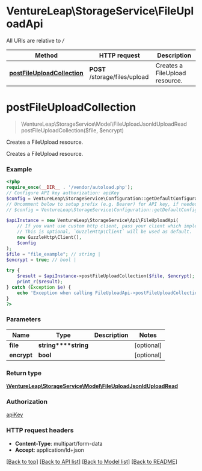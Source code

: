 # VentureLeap\StorageService\FileUploadApi

All URIs are relative to */*

Method | HTTP request | Description
------------- | ------------- | -------------
[**postFileUploadCollection**](FileUploadApi.md#postfileuploadcollection) | **POST** /storage/files/upload | Creates a FileUpload resource.

# **postFileUploadCollection**
> \VentureLeap\StorageService\Model\FileUploadJsonldUploadRead postFileUploadCollection($file, $encrypt)

Creates a FileUpload resource.

Creates a FileUpload resource.

### Example
```php
<?php
require_once(__DIR__ . '/vendor/autoload.php');
// Configure API key authorization: apiKey
$config = VentureLeap\StorageService\Configuration::getDefaultConfiguration()->setApiKey('Authorization', 'YOUR_API_KEY');
// Uncomment below to setup prefix (e.g. Bearer) for API key, if needed
// $config = VentureLeap\StorageService\Configuration::getDefaultConfiguration()->setApiKeyPrefix('Authorization', 'Bearer');

$apiInstance = new VentureLeap\StorageService\Api\FileUploadApi(
    // If you want use custom http client, pass your client which implements `GuzzleHttp\ClientInterface`.
    // This is optional, `GuzzleHttp\Client` will be used as default.
    new GuzzleHttp\Client(),
    $config
);
$file = "file_example"; // string | 
$encrypt = true; // bool | 

try {
    $result = $apiInstance->postFileUploadCollection($file, $encrypt);
    print_r($result);
} catch (Exception $e) {
    echo 'Exception when calling FileUploadApi->postFileUploadCollection: ', $e->getMessage(), PHP_EOL;
}
?>
```

### Parameters

Name | Type | Description  | Notes
------------- | ------------- | ------------- | -------------
 **file** | **string****string**|  | [optional]
 **encrypt** | **bool**|  | [optional]

### Return type

[**\VentureLeap\StorageService\Model\FileUploadJsonldUploadRead**](../Model/FileUploadJsonldUploadRead.md)

### Authorization

[apiKey](../../README.md#apiKey)

### HTTP request headers

 - **Content-Type**: multipart/form-data
 - **Accept**: application/ld+json

[[Back to top]](#) [[Back to API list]](../../README.md#documentation-for-api-endpoints) [[Back to Model list]](../../README.md#documentation-for-models) [[Back to README]](../../README.md)

